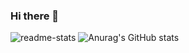 ### Hi there 👋

![readme-stats](https://github-readme-stats.vercel.app/api/top-langs/?username=fum1h1to&count_private=true&layout=compact&show_icons=true&theme=dark)
![Anurag's GitHub stats](https://github-readme-stats.vercel.app/api?username=fum1h1to&count_private=true&show_icons=true&theme=dark)

<!--
**fum1h1to/fum1h1to** is a ✨ _special_ ✨ repository because its `README.md` (this file) appears on your GitHub profile.

Here are some ideas to get you started:

- 🔭 I’m currently working on ...
- 🌱 I’m currently learning ...
- 👯 I’m looking to collaborate on ...
- 🤔 I’m looking for help with ...
- 💬 Ask me about ...
- 📫 How to reach me: ...
- 😄 Pronouns: ...
- ⚡ Fun fact: ...
-->
